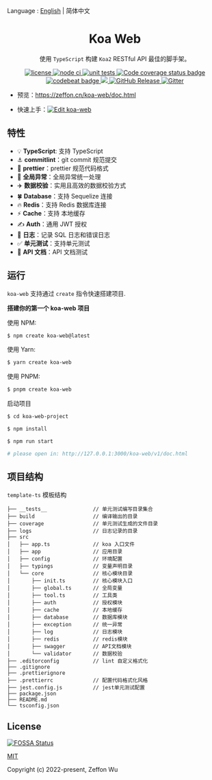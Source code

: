 Language : [English](./README.md) | 简体中文

<h1 align="center">Koa Web</h1>

<div align="center">

使用 `TypeScript` 构建 `Koa2` RESTful API 最佳的脚手架。

<a href="https://github.com/zeffon/koa-web/blob/main/LICENSE">
<img src="https://img.shields.io/github/license/zeffon/koa-web?style=flat-square" alt="license">
</a>
<a href="https://github.com/zeffon/koa-web/actions/workflows/ci.yml">
<img alt="node ci" src="https://github.com/zeffon/koa-web/actions/workflows/ci.yml/badge.svg?style=flat-square">
</a>
<a href="https://github.com/zeffon/koa-web/actions/workflows/tests.yml">
<img alt="unit tests" src="https://github.com/zeffon/koa-web/actions/workflows/tests.yml/badge.svg?style=flat-square">
</a>
<a href="https://codecov.io/gh/zeffon/koa-web">
  <img src="https://codecov.io/gh/zeffon/koa-web/graph/badge.svg" alt="Code coverage status badge">
</a>
</div>

<div align="center">
<a href="https://codebeat.co/projects/github-com-zeffon-koa-web-main">
<img alt="codebeat badge" src="https://codebeat.co/badges/c0f9ed98-2950-46f0-b4ab-69999af65e7c" />
</a>
<a href="https://app.fossa.com/projects/git%2Bgithub.com%2Fzeffon%2Fkoa-web?ref=badge_shield" alt="FOSSA Status">
  <img src="https://app.fossa.com/api/projects/git%2Bgithub.com%2Fzeffon%2Fkoa-web.svg?type=shield"/>
</a>
<a href="https://github.com/zeffon/koa-web/releases/latest">
  <img alt="GitHub Release" src="https://img.shields.io/github/v/release/zeffon/koa-web.svg">
</a>
<a href="https://gitter.im/zeffon/koa-web">
  <img alt="Gitter" src="https://badges.gitter.im/zeffon/koa-web.svg">
</a>
</div>

- 预览：https://zeffon.cn/koa-web/doc.html

- 快速上手：[![Edit koa-web](https://codesandbox.io/static/img/play-codesandbox.svg)](https://codesandbox.io/s/zeffon-koa-web-vjojoe)

## 特性

- :bulb: **TypeScript**: 支持 TypeScript
- :anchor: **commitlint**：git commit 规范提交
- :art: **prettier**：prettier 规范代码格式
- :rocket: **全局异常**：全局异常统一处理
- :airplane: **数据校验**：实用且高效的数据校验方式
- :four_leaf_clover: **Database**：支持 Sequelize 连接
- :fire: **Redis**：支持 Redis 数据库连接
- :zap: **Cache**：支持 本地缓存
- :writing_hand: **Auth**：通用 JWT 授权
- :book: **日志**：记录 SQL 日志和错误日志
- :white_check_mark: **单元测试**：支持单元测试
- :memo: **API 文档**：API 文档测试

## 运行

`koa-web` 支持通过 `create` 指令快速搭建项目.

**搭建你的第一个 koa-web 项目**

使用 NPM:

```bash
$ npm create koa-web@latest
```

使用 Yarn:

```bash
$ yarn create koa-web
```

使用 PNPM:

```bash
$ pnpm create koa-web
```

启动项目

```bash
$ cd koa-web-project

$ npm install

$ npm run start

# please open in: http://127.0.0.1:3000/koa-web/v1/doc.html
```

## 项目结构

`template-ts` 模板结构

```
├── __tests__               // 单元测试编写目录集合
├── build                   // 编译输出的目录
├── coverage                // 单元测试生成的文件目录
├── logs                    // 日志记录的目录
├── src
│   ├── app.ts              // koa 入口文件
│   ├── app                 // 应用目录
│   ├── config              // 环境配置
│   ├── typings             // 变量声明目录
│   └── core                // 核心模块目录
│       ├── init.ts         // 核心模块入口
│       ├── global.ts       // 全局变量
│       ├── tool.ts         // 工具类
│       ├── auth            // 授权模块
│       ├── cache           // 本地缓存
│       ├── database        // 数据库模块
│       ├── exception       // 统一异常
│       ├── log             // 日志模块
│       ├── redis           // redis模块
│       ├── swagger         // API文档模块
│       └── validator       // 数据校验
├── .editorconfig           // lint 自定义格式化
├── .gitignore
├── .prettierignore
├── .prettierrc             // 配置代码格式化风格
├── jest.config.js          // jest单元测试配置
├── package.json
├── README.md
└── tsconfig.json
```

## License

[![FOSSA Status](https://app.fossa.com/api/projects/git%2Bgithub.com%2Fzeffon%2Fkoa-web.svg?type=large)](https://app.fossa.com/projects/git%2Bgithub.com%2Fzeffon%2Fkoa-web?ref=badge_large)

[MIT](https://opensource.org/licenses/MIT)

Copyright (c) 2022-present, Zeffon Wu
